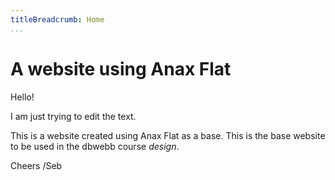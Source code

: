 ```yaml
---
titleBreadcrumb: Home
...
```

A website using Anax Flat
===============================

Hello!

I am just trying to edit the text.

This is a website created using Anax Flat as a base. This is the base website to be used in the dbwebb course *design*.

Cheers
/Seb
